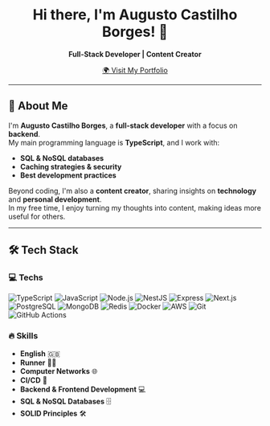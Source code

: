 <h1 align="center">Hi there, I'm Augusto Castilho Borges! 👋</h1>

<p align="center">
  <b>Full-Stack Developer | Content Creator</b>
</p>

<p align="center">
  <a href="https://o-augusto-portfolio.vercel.app/" target="_blank">
    🌍 Visit My Portfolio
  </a>
</p>

---

## 🚀 About Me  

I'm **Augusto Castilho Borges**, a **full-stack developer** with a focus on **backend**.  
My main programming language is **TypeScript**, and I work with:  

- **SQL & NoSQL databases**  
- **Caching strategies & security**  
- **Best development practices**  

Beyond coding, I'm also a **content creator**, sharing insights on **technology** and **personal development**.  
In my free time, I enjoy turning my thoughts into content, making ideas more useful for others.  

---

## 🛠️ Tech Stack  

### **💻 Techs**  
![TypeScript](https://img.shields.io/badge/TypeScript-3178C6?style=for-the-badge&logo=typescript&logoColor=white)
![JavaScript](https://img.shields.io/badge/JavaScript-F7DF1E?style=for-the-badge&logo=javascript&logoColor=black)
![Node.js](https://img.shields.io/badge/Node.js-339933?style=for-the-badge&logo=nodedotjs&logoColor=white)
![NestJS](https://img.shields.io/badge/NestJS-E0234E?style=for-the-badge&logo=nestjs&logoColor=white)
![Express](https://img.shields.io/badge/Express.js-404D59?style=for-the-badge&logo=express&logoColor=white)
![Next.js](https://img.shields.io/badge/Next.js-000000?style=for-the-badge&logo=nextdotjs&logoColor=white)
![PostgreSQL](https://img.shields.io/badge/PostgreSQL-4169E1?style=for-the-badge&logo=postgresql&logoColor=white)
![MongoDB](https://img.shields.io/badge/MongoDB-47A248?style=for-the-badge&logo=mongodb&logoColor=white)
![Redis](https://img.shields.io/badge/Redis-DC382D?style=for-the-badge&logo=redis&logoColor=white)
![Docker](https://img.shields.io/badge/Docker-2496ED?style=for-the-badge&logo=docker&logoColor=white)
![AWS](https://img.shields.io/badge/AWS-232F3E?style=for-the-badge&logo=amazon-aws&logoColor=white)
![Git](https://img.shields.io/badge/Git-F05032?style=for-the-badge&logo=git&logoColor=white)
![GitHub Actions](https://img.shields.io/badge/GitHub%20Actions-2088FF?style=for-the-badge&logo=github-actions&logoColor=white)

### **🔥 Skills**  
- **English** 🇬🇧  
- **Runner** 🏃‍♂️  
- **Computer Networks** 🌐  
- **CI/CD** 🔄  
- **Backend & Frontend Development** 💻  
- **SQL & NoSQL Databases** 🗄️  
- **SOLID Principles** 🛠️  
